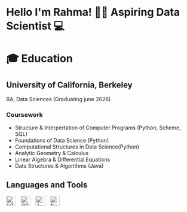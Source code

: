 # Hello I'm Rahma! 👋🏽 Aspiring Data Scientist 💻

# 🎓 Education

## University of California, Berkeley
BA, Data Sciences (Graduating june 2026)

### Coursework
* Structure & Interpertation of Computer Programs (Python, Scheme, SQL)
* Foundations of Data Science (Python)
* Computational Structures in Data Science(Python)
* Analytic Geometry & Calculus
* Linear Algebra & Differential Equations
* Data Structures & Algorithms (Java)


## Languages and Tools

<img align="left" alt="HTML5" width="26px" src="https://cdn.jsdelivr.net/gh/devicons/devicon/icons/html5/html5-original.svg" style="padding-right:10px;" />
<img align="left" alt="CSS3" width="26px" src="https://cdn.jsdelivr.net/gh/devicons/devicon/icons/css3/css3-original.svg" style="padding-right:10px;" />
<img align="left" alt="JavaScript" width="26px" src="https://cdn.jsdelivr.net/gh/devicons/devicon/icons/javascript/javascript-original.svg" style="padding-right:10px;"/>
<img align="left" alt="Node.js" width="26px" src="https://cdn.jsdelivr.net/gh/devicons/devicon/icons/nodejs/nodejs-original.svg" style="padding right:10px;"/>
